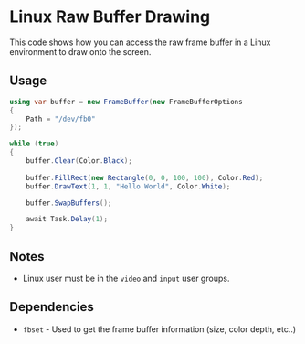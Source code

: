 # Linux Raw Buffer Drawing
This code shows how you can access the raw frame buffer in a Linux environment to draw onto the screen.

## Usage
```cs
using var buffer = new FrameBuffer(new FrameBufferOptions
{
    Path = "/dev/fb0"
});

while (true)
{
    buffer.Clear(Color.Black);
    
    buffer.FillRect(new Rectangle(0, 0, 100, 100), Color.Red);
    buffer.DrawText(1, 1, "Hello World", Color.White);

    buffer.SwapBuffers();

    await Task.Delay(1);
}
```

## Notes
- Linux user must be in the `video` and `input` user groups.

## Dependencies
- `fbset` - Used to get the frame buffer information (size, color depth, etc..)